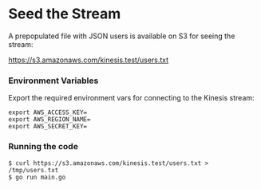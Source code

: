 # Seed the Stream

A prepopulated file with JSON users is available on S3 for seeing the stream:

https://s3.amazonaws.com/kinesis.test/users.txt

### Environment Variables

Export the required environment vars for connecting to the Kinesis stream:

```
export AWS_ACCESS_KEY=
export AWS_REGION_NAME=
export AWS_SECRET_KEY=
```

### Running the code

    $ curl https://s3.amazonaws.com/kinesis.test/users.txt > /tmp/users.txt
    $ go run main.go
